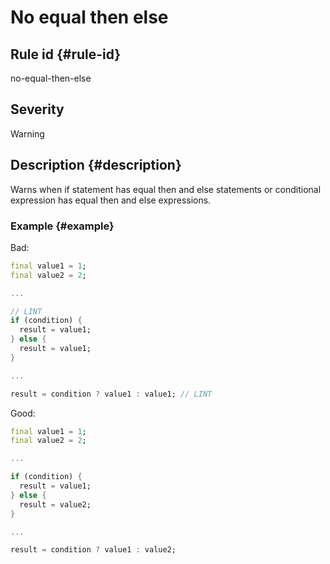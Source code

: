 # No equal then else

## Rule id {#rule-id}

no-equal-then-else

## Severity

Warning

## Description {#description}

Warns when if statement has equal then and else statements or conditional expression has equal then and else expressions.

### Example {#example}

Bad:

```dart
final value1 = 1;
final value2 = 2;

...

// LINT
if (condition) {
  result = value1;
} else {
  result = value1;
}

...

result = condition ? value1 : value1; // LINT
```

Good:

```dart
final value1 = 1;
final value2 = 2;

...

if (condition) {
  result = value1;
} else {
  result = value2;
}

...

result = condition ? value1 : value2;
```
